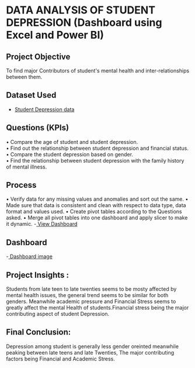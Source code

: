 # DATA ANALYSIS OF STUDENT DEPRESSION (Dashboard using Excel and Power BI)
## Project Objective

To find major Contributors of student's mental health and inter-relationships between them.

## Dataset Used

- <a href ="https://github.com/unamy333/Data-Analysis_1/blob/main/Student%20Depression%20Dataset.xlsx">Student Depression data </a>

## Questions (KPIs)

•	Compare the age of student and student depression.  
•	Find out the relationship between student depression and financial status.  
•	Compare the student depression based on gender.  
•	Find the relationship between student depression with the family history of mental illness.  

## Process

•	Verify data for any missing values and anomalies and sort out the same.
•	Made sure that data is consistent and clean with respect to data type, data format and values used.
•	Create pivot tables according to the Questions asked.
•	Merge all pivot tables into one dashboard and apply slicer to make it dynamic.
-<a href="https://github.com/unamy333/Data-Analysis_1/blob/main/Dashboard.xlsx"> View Dashboard </a>
## Dashboard
-<a href="https://github.com/unamy333/Data-Analysis_1/blob/main/Screenshot%202024-12-23%20084439.png"> Dashboard image </a>

## Project Insights :

Students from late teen to late twenties seems to be mosty affected by mental health issues, the general trend seems to be similar for both genders. Meanwhile academic pressure and Financial Stress seems to greatly affect the mental Health of students.Financial stress being the major contributing aspect of student Depression.

## Final Conclusion:

Depression among student is generally less gender oreinted meanwhile peaking between late teens and late Twenties, The major contributing factors being Financial and Academic Stress.
